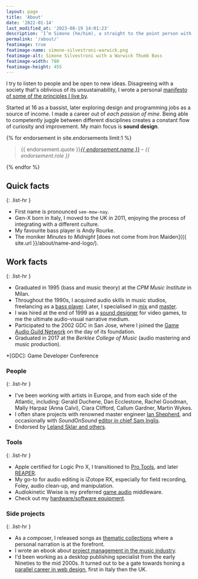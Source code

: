 ```yaml
---
layout: page
title: 'About'
date: '2022-01-14'
last_modified_at: '2023-08-19 14:01:23'
description: 'I’m Simone (he/him), a straight to the point person with a major interest in sound design, music, and programming.'
permalink: '/about/'
featimage: true
featimage-name: simone-silvestroni-warwick.png
featimage-alt: Simone Silvestroni with a Warwick Thumb Bass
featimage-width: 780
featimage-height: 455
---
```

I try to listen to people and be open to new ideas. Disagreeing with a society that's oblivious of its unsustainability, I wrote a personal [manifesto of some of the principles I live by](/personal-manifesto/).

Started at 16 as a bassist, later exploring design and programming jobs as a source of income. I made a career out of _each passion of mine_. Being able to competently juggle between different disciplines creates a constant flow of curiosity and improvement. My main focus is **sound design**.

<aside>
  {% for endorsement in site.endorsements limit:1 %}
  <blockquote>
    <p>{{ endorsement.quote }}<cite><a href="{{ endorsement.url }}">{{ endorsement.name }}</a> &ndash; {{ endorsement.role }}</cite></p>
  </blockquote>
  {% endfor %}
</aside>

## Quick facts

{: .list-hr }
- First name is pronounced `see-mow-nay`.
- Gen-X born in Italy, I moved to the UK in 2011, enjoying the process of integrating with a different culture.
- My favourite bass player is Andy Rourke.
- The moniker _Minutes to Midnight_ [does not come from Iron Maiden]({{ site.url }}/about/name-and-logo/).

## Work facts

{: .list-hr }
- Graduated in 1995 (bass and music theory) at the _CPM Music Institute_ in Milan.
- Throughout the 1990s, I acquired audio skills in music studios, freelancing as a [bass player](/blog/tag/bass/). Later, I specialised in [mix](/blog/tag/mix/) and [master](/blog/tag/master/).
- I was hired at the end of 1999 as a [sound designer](/blog/tag/sound-design/) for video games, to me the ultimate audio-visual narrative medium.
- Participated to the 2002 GDC in San Jose, where I joined the [Game Audio Guild Network](/work/sound-design/ruff-trigger-playstation2-game/#game-developer-conference-and-gang) on the day of its foundation.
- Graduated in 2017 at the _Berklee College of Music_ (audio mastering and music production).

*[GDC]: Game Developer Conference

### People

{: .list-hr }
- I've been working with artists in Europe, and from each side of the Atlantic, including: Gerald Duchene, Dan Ecclestone, Rachel Goodman, Mally Harpaz (Anna Calvi), Ciara Clifford, Callum Gardner, Martin Wykes.
- I often share projects with renowned master engineer [Ian Shepherd](https://productionadvice.co.uk/about/), and occasionally with _SoundOnSound_ [editor in chief Sam Inglis](https://www.soundonsound.com/author/sam-inglis).
- Endorsed&nbsp;by [Leland Sklar and others](/work/endorsements/).

### Tools

{: .list-hr }
- Apple certified for Logic Pro X, I transitioned to [Pro Tools](/blog/tag/pro-tools/), and later [REAPER](/blog/tag/reaper/).
- My go-to for audio editing is iZotope RX, especially for field recording, Foley, audio clean-up, and manipulation.
- Audiokinetic Wwise is my preferred [game audio](/blog/tag/game-audio/) middleware.
- Check out my [hardware/software equipment](/uses/).

### Side projects

{: .list-hr }
- As a composer, I released songs as [thematic collections](/work/music/) where a personal narration is at the forefront.
- I wrote an ebook about [project management in the music industry](/blog/project-management/).
- I'd been working as a desktop publishing specialist from the early Nineties to the mid 2000s. It turned out to be a gate towards honing a [parallel career in web design](https://simonesilvestroni.com), first in Italy then the UK.